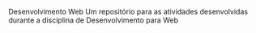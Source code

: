 Desenvolvimento Web
Um repositório para as atividades desenvolvidas durante a disciplina de Desenvolvimento para Web
